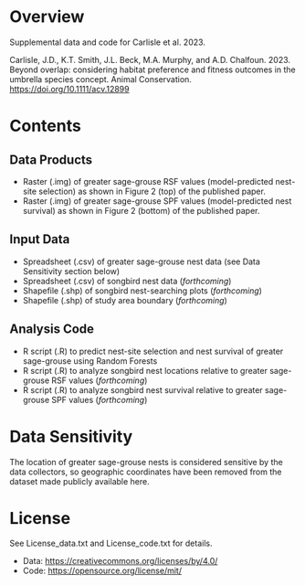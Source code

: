 # Overview
Supplemental data and code for Carlisle et al. 2023.

Carlisle, J.D., K.T. Smith, J.L. Beck, M.A. Murphy, and A.D. Chalfoun. 2023. Beyond overlap: considering habitat preference and fitness outcomes in the umbrella species concept. Animal Conservation. https://doi.org/10.1111/acv.12899



# Contents
## Data Products
- Raster (.img) of greater sage-grouse RSF values (model-predicted nest-site selection) as shown in Figure 2 (top) of the published paper.
- Raster (.img) of greater sage-grouse SPF values (model-predicted nest survival) as shown in Figure 2 (bottom) of the published paper.

## Input Data
- Spreadsheet (.csv) of greater sage-grouse nest data (see Data Sensitivity section below)
- Spreadsheet (.csv) of songbird nest data (*forthcoming*)
- Shapefile (.shp) of songbird nest-searching plots (*forthcoming*)
- Shapefile (.shp) of study area boundary (*forthcoming*)

## Analysis Code
- R script (.R) to predict nest-site selection and nest survival of greater sage-grouse using Random Forests
- R script (.R) to analyze songbird nest locations relative to greater sage-grouse RSF values (*forthcoming*)
- R script (.R) to analyze songbird nest survival relative to greater sage-grouse SPF values (*forthcoming*)

# Data Sensitivity
The location of greater sage-grouse nests is considered sensitive by the data
collectors, so geographic coordinates have been removed from the
dataset made publicly available here.

# License
See License_data.txt and License_code.txt for details.

- Data:  https://creativecommons.org/licenses/by/4.0/
- Code:  https://opensource.org/license/mit/
